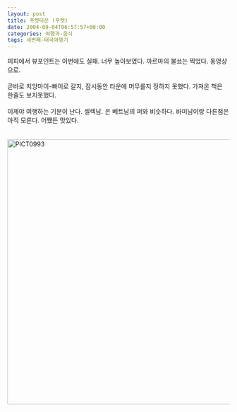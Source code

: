 ```yaml
---
layout: post
title: 푸켓타운 (푸켓)
date: 2004-09-04T06:57:57+00:00
categories: 여행과-음식
tags: 세번째-태국여행기
---
```

피피에서 뷰포인트는 이번에도 실패. 너무 높아보였다. 까르마의 불쑈는 찍었다. 동영상으로.<br />
<br />
곧바로 치앙마이-빠이로 갈지, 잠시동안 타운에 머무를지 정하지 못했다. 가져온 책은 한줄도 보지못했다.<br />
<br />
이제야 여행하는 기분이 난다. 셀렉남. 은 베트남의 퍼와 비슷하다. 바미남이랑 다른점은 아직 모른다. 어쨌든 맛있다.<br />
<br />
<br />
<a title="Flickr에서 돌핀호텔님의 PICT0993" href="http://www.flickr.com/photos/jinto/3230087347/" target="flickr"><img alt="PICT0993" src="http://farm4.static.flickr.com/3109/3230087347_a1b7fbf36a_b.jpg" width="600" ></a>
